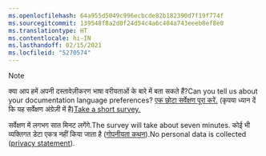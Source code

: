 ```yaml
---
ms.openlocfilehash: 64a955d5049c996ecbcde82b182390d7f19f774f
ms.sourcegitcommit: 139548f8a2d0f24d54c4a6c404a743eeeb8ef8e0
ms.translationtype: HT
ms.contentlocale: hi-IN
ms.lasthandoff: 02/15/2021
ms.locfileid: "5270574"
---
```

> [!NOTE]
><span data-ttu-id="22d1a-101">क्या आप हमें अपनी दस्तावेज़ीकरण भाषा वरीयताओं के बारे में बता सकते हैं?</span><span class="sxs-lookup"><span data-stu-id="22d1a-101">Can you tell us about your documentation language preferences?</span></span> <span data-ttu-id="22d1a-102">[एक छोटा सर्वेक्षण पूरा करें.](https://aka.ms/BAG_Docs_Language_Survey) (कृपया ध्यान दें कि यह सर्वेक्षण अंग्रेज़ी में है)</span><span class="sxs-lookup"><span data-stu-id="22d1a-102">[Take a short survey.](https://aka.ms/BAG_Docs_Language_Survey)</span></span>
>
><span data-ttu-id="22d1a-103">सर्वेक्षण में लगभग सात मिनट लगेंगे.</span><span class="sxs-lookup"><span data-stu-id="22d1a-103">The survey will take about seven minutes.</span></span> <span data-ttu-id="22d1a-104">कोई भी व्यक्तिगत डेटा एकत्र नहीं किया जाता है ([गोपनीयता कथन](https://go.microsoft.com/fwlink/?LinkId=521839)).</span><span class="sxs-lookup"><span data-stu-id="22d1a-104">No personal data is collected ([privacy statement](https://go.microsoft.com/fwlink/?LinkId=521839)).</span></span>

